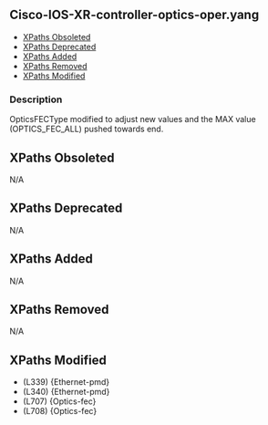## Cisco-IOS-XR-controller-optics-oper.yang

- [XPaths Obsoleted](#xpaths-obsoleted)
- [XPaths Deprecated](#xpaths-deprecated)
- [XPaths Added](#xpaths-added)
- [XPaths Removed](#xpaths-removed)
- [XPaths Modified](#xpaths-modified)

### Description

OpticsFECType modified to adjust new values and the MAX value (OPTICS_FEC_ALL) pushed towards end.

## XPaths Obsoleted

N/A

## XPaths Deprecated

N/A

## XPaths Added

N/A

## XPaths Removed

N/A

## XPaths Modified

- (L339)	{Ethernet-pmd}
- (L340)	{Ethernet-pmd}
- (L707)	{Optics-fec}
- (L708)	{Optics-fec}

